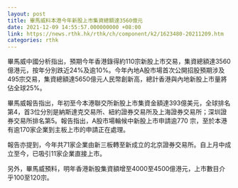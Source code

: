 ```yaml
---
layout: post
title: 畢馬威料本港今年新股上市集資總額達3560億元
date: 2021-12-09 14:55:57.000000000 +08:00
link: https://news.rthk.hk/rthk/ch/component/k2/1623480-20211209.htm
categories: rthk
---
```


畢馬威中國分析指出，預期今年香港錄得約110宗新股上市交易，集資總額達3560億港元，按年分別跌近24%及逾10%。今年內地A股市場首次公開招股預期涉及495宗交易，集資總額達5650億元人民幣創新高，總計香港與內地新股上市量將佔全球25%。

畢馬威報告指出，年初至今本港聯交所新股上市集資金額達393億美元，全球排名第4，首3位分別是納斯達克交易所、紐約證券交易所及上海證券交易所；深圳證券交易所排名第5。報告指出，A股市場輪候中新股上市申請逾770 宗，至於本港有逾170家企業到主板上市的申請正在處理。

報告亦提到，今年共71家企業由新三板轉至新成立的北京證券交易所。自上月中成立至今，已吸引11家企業直接上市。

另外，畢馬威預料，明年香港新股集資額增至4000至4500億港元，上市數目介乎100至120宗。
